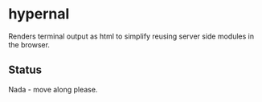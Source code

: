 # hypernal

Renders terminal output as html to simplify reusing server side modules in the browser.

## Status 

Nada - move along please.
